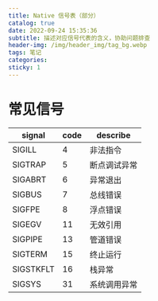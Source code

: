 ```yaml
---
title: Native 信号表（部分）
catalog: true
date: 2022-09-24 15:35:36
subtitle: 描述对应信号代表的含义，协助问题排查
header-img: /img/header_img/tag_bg.webp
tags: 笔记
categories: 
sticky: 1
---
```


# 常见信号

|   signal  |   code    |   describe    |
|   ---     |   ---     |   ---    |
|   SIGILL  |   4   |   非法指令    |
|   SIGTRAP |   5   |   断点调试异常 | 
|   SIGABRT |   6   |   异常退出    |
|   SIGBUS  |   7   |   总线错误    |
|   SIGFPE  |   8   |   浮点错误    |
|   SIGEGV  |   11  |   无效引用    |
|   SIGPIPE |   13  |   管道错误    |
|   SIGTERM |   15  |   终止运行    |
|   SIGSTKFLT|  16  |   栈异常      |
|   SIGSYS  |   31  |   系统调用异常 |





